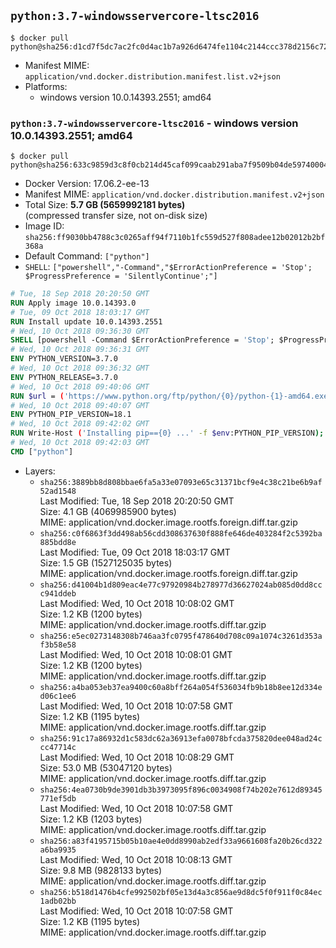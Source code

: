 ## `python:3.7-windowsservercore-ltsc2016`

```console
$ docker pull python@sha256:d1cd7f5dc7ac2fc0d4ac1b7a926d6474fe1104c2144ccc378d2156c72966749b
```

-	Manifest MIME: `application/vnd.docker.distribution.manifest.list.v2+json`
-	Platforms:
	-	windows version 10.0.14393.2551; amd64

### `python:3.7-windowsservercore-ltsc2016` - windows version 10.0.14393.2551; amd64

```console
$ docker pull python@sha256:633c9859d3c8f0cb214d45caf099caab291aba7f9509b04de59740004945746d
```

-	Docker Version: 17.06.2-ee-13
-	Manifest MIME: `application/vnd.docker.distribution.manifest.v2+json`
-	Total Size: **5.7 GB (5659992181 bytes)**  
	(compressed transfer size, not on-disk size)
-	Image ID: `sha256:ff9030bb4788c3c0265aff94f7110b1fc559d527f808adee12b02012b2bf368a`
-	Default Command: `["python"]`
-	`SHELL`: `["powershell","-Command","$ErrorActionPreference = 'Stop'; $ProgressPreference = 'SilentlyContinue';"]`

```dockerfile
# Tue, 18 Sep 2018 20:20:50 GMT
RUN Apply image 10.0.14393.0
# Tue, 09 Oct 2018 18:03:17 GMT
RUN Install update 10.0.14393.2551
# Wed, 10 Oct 2018 09:36:30 GMT
SHELL [powershell -Command $ErrorActionPreference = 'Stop'; $ProgressPreference = 'SilentlyContinue';]
# Wed, 10 Oct 2018 09:36:31 GMT
ENV PYTHON_VERSION=3.7.0
# Wed, 10 Oct 2018 09:36:32 GMT
ENV PYTHON_RELEASE=3.7.0
# Wed, 10 Oct 2018 09:40:06 GMT
RUN $url = ('https://www.python.org/ftp/python/{0}/python-{1}-amd64.exe' -f $env:PYTHON_RELEASE, $env:PYTHON_VERSION); 	Write-Host ('Downloading {0} ...' -f $url); 	[Net.ServicePointManager]::SecurityProtocol = [Net.SecurityProtocolType]::Tls12; 	Invoke-WebRequest -Uri $url -OutFile 'python.exe'; 		Write-Host 'Installing ...'; 	Start-Process python.exe -Wait 		-ArgumentList @( 			'/quiet', 			'InstallAllUsers=1', 			'TargetDir=C:\Python', 			'PrependPath=1', 			'Shortcuts=0', 			'Include_doc=0', 			'Include_pip=0', 			'Include_test=0' 		); 		$env:PATH = [Environment]::GetEnvironmentVariable('PATH', [EnvironmentVariableTarget]::Machine); 		Write-Host 'Verifying install ...'; 	Write-Host '  python --version'; python --version; 		Write-Host 'Removing ...'; 	Remove-Item python.exe -Force; 		Write-Host 'Complete.';
# Wed, 10 Oct 2018 09:40:07 GMT
ENV PYTHON_PIP_VERSION=18.1
# Wed, 10 Oct 2018 09:42:02 GMT
RUN Write-Host ('Installing pip=={0} ...' -f $env:PYTHON_PIP_VERSION); 	[Net.ServicePointManager]::SecurityProtocol = [Net.SecurityProtocolType]::Tls12; 	Invoke-WebRequest -Uri 'https://bootstrap.pypa.io/get-pip.py' -OutFile 'get-pip.py'; 	python get-pip.py 		--disable-pip-version-check 		--no-cache-dir 		('pip=={0}' -f $env:PYTHON_PIP_VERSION) 	; 	Remove-Item get-pip.py -Force; 		Write-Host 'Verifying pip install ...'; 	pip --version; 		Write-Host 'Complete.';
# Wed, 10 Oct 2018 09:42:03 GMT
CMD ["python"]
```

-	Layers:
	-	`sha256:3889bb8d808bbae6fa5a33e07093e65c31371bcf9e4c38c21be6b9af52ad1548`  
		Last Modified: Tue, 18 Sep 2018 20:20:50 GMT  
		Size: 4.1 GB (4069985900 bytes)  
		MIME: application/vnd.docker.image.rootfs.foreign.diff.tar.gzip
	-	`sha256:c0f6863f3dd498ab56cdd308637630f888fe646de403284f2c5392ba885bdd8e`  
		Last Modified: Tue, 09 Oct 2018 18:03:17 GMT  
		Size: 1.5 GB (1527125035 bytes)  
		MIME: application/vnd.docker.image.rootfs.foreign.diff.tar.gzip
	-	`sha256:d41004b1d809eac4e77c97920984b278977d36627024ab085d0dd8ccc941ddeb`  
		Last Modified: Wed, 10 Oct 2018 10:08:02 GMT  
		Size: 1.2 KB (1200 bytes)  
		MIME: application/vnd.docker.image.rootfs.diff.tar.gzip
	-	`sha256:e5ec0273148308b746aa3fc0795f478640d708c09a1074c3261d353af3b58e58`  
		Last Modified: Wed, 10 Oct 2018 10:08:01 GMT  
		Size: 1.2 KB (1200 bytes)  
		MIME: application/vnd.docker.image.rootfs.diff.tar.gzip
	-	`sha256:a4ba053eb37ea9400c60a8bff264a054f536034fb9b18b8ee12d334ed06c1ee6`  
		Last Modified: Wed, 10 Oct 2018 10:07:58 GMT  
		Size: 1.2 KB (1195 bytes)  
		MIME: application/vnd.docker.image.rootfs.diff.tar.gzip
	-	`sha256:91c17a86932d1c583dc62a36913efa0078bfcda375820dee048ad24ccc47714c`  
		Last Modified: Wed, 10 Oct 2018 10:08:29 GMT  
		Size: 53.0 MB (53047120 bytes)  
		MIME: application/vnd.docker.image.rootfs.diff.tar.gzip
	-	`sha256:4ea0730b9de3901db3b3973095f896c0034908f74b202e7612d89345771ef5db`  
		Last Modified: Wed, 10 Oct 2018 10:07:58 GMT  
		Size: 1.2 KB (1203 bytes)  
		MIME: application/vnd.docker.image.rootfs.diff.tar.gzip
	-	`sha256:a83f4195715b05b10ae4e0dd8990ab2edf33a9661608fa20b26cd322a6ba9935`  
		Last Modified: Wed, 10 Oct 2018 10:08:13 GMT  
		Size: 9.8 MB (9828133 bytes)  
		MIME: application/vnd.docker.image.rootfs.diff.tar.gzip
	-	`sha256:b518d1476b4cfe992502bf05e13d4a3c856ae9d8dc5f0f911f0c84ec1adb02bb`  
		Last Modified: Wed, 10 Oct 2018 10:07:58 GMT  
		Size: 1.2 KB (1195 bytes)  
		MIME: application/vnd.docker.image.rootfs.diff.tar.gzip
